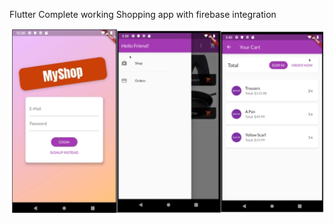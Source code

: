 Flutter Complete working Shopping app with firebase integration

<img src="screenshot/screen.png" width="800px">



